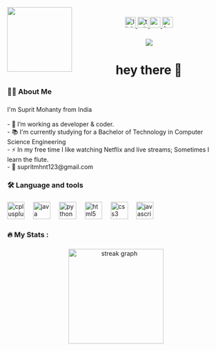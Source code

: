 <img align="left" height="150" src="https://png.pngtree.com/png-vector/20231215/ourmid/pngtree-programmer-computer-3d-character-cartoon-three-dimensional-cute-profession-png-image_11362833.png"  />

###

<div align="center">
  <a href="https://www.linkedin.com/in/suprit-mohanty-7785b923b/" target="_blank">
    <img src="https://img.shields.io/static/v1?message=LinkedIn&logo=linkedin&label=&color=0077B5&logoColor=white&labelColor=&style=for-the-badge" height="25" alt="linkedin logo"  />
  </a>
  <a href="https://x.com/suprit_mohanty" target="_blank">
    <img src="https://img.shields.io/static/v1?message=Twitter&logo=twitter&label=&color=1DA1F2&logoColor=white&labelColor=&style=for-the-badge" height="25" alt="twitter logo"  />
  </a>
  <a href="https://medium.com/@supritmhnt123" target="_blank">
    <img src="https://img.shields.io/static/v1?message=Medium&logo=medium&label=&color=12100E&logoColor=white&labelColor=&style=for-the-badge" height="25" alt="medium logo"  />
  </a>
  <a href="https://leetcode.com/u/supritmhnt123/" target="_blank">
    <img src="https://img.shields.io/static/v1?message=HackerRank&logo=hackerrank&label=&color=2EC866&logoColor=white&labelColor=&style=for-the-badge](https://www.google.com/url?sa=i&url=https%3A%2F%2Fen.m.wikipedia.org%2Fwiki%2FFile%3ALeetCode_Logo_black_with_text.svg&psig=AOvVaw0sSOhQn9WdA3WM--JRdoOJ&ust=1744608602858000&source=images&cd=vfe&opi=89978449&ved=0CBQQjRxqFwoTCMjdptij1IwDFQAAAAAdAAAAABAE" height="25" alt="hackerrank logo"  />
  </a>
</div>

###

<div align="center">
  <img src="https://visitor-badge.laobi.icu/badge?page_id=Suprit202.Suprit202&"  />
</div>

###

<h1 align="center">hey there 👋</h1>

###

<h3 align="left">👩‍💻  About Me</h3>

###

<p align="left">I'm Suprit Mohanty from India<br><br>- 🔭 I’m working as developer & coder.<br>- 📚 I'm currently studying for a Bachelor of Technology in Computer Science Engineering<br>- ⚡ In my free time I like watching Netflix and live streams; Sometimes I learn the flute.<br>- 📩  supritmhnt123@gmail.com</p>

###

<h3 align="left">🛠 Language and tools</h3>

###

<div align="left">
  <img src="https://cdn.jsdelivr.net/gh/devicons/devicon/icons/cplusplus/cplusplus-original.svg" height="40" alt="cplusplus logo"  />
  <img width="12" />
  <img src="https://cdn.jsdelivr.net/gh/devicons/devicon/icons/java/java-original.svg" height="40" alt="java logo"  />
  <img width="12" />
  <img src="https://cdn.jsdelivr.net/gh/devicons/devicon/icons/python/python-original.svg" height="40" alt="python logo"  />
  <img width="12" />
  <img src="https://cdn.jsdelivr.net/gh/devicons/devicon/icons/html5/html5-original.svg" height="40" alt="html5 logo"  />
  <img width="12" />
  <img src="https://cdn.jsdelivr.net/gh/devicons/devicon/icons/css3/css3-original.svg" height="40" alt="css3 logo"  />
  <img width="12" />
  <img src="https://cdn.jsdelivr.net/gh/devicons/devicon/icons/javascript/javascript-original.svg" height="40" alt="javascript logo"  />
</div>

###

<h3 align="left">🔥   My Stats :</h3>

###

<div align="center">
  <img src="https://streak-stats.demolab.com?user=Suprit202&locale=en&mode=daily&theme=dark&hide_border=false&border_radius=5&order=3" height="220" alt="streak graph"  />
</div>

###
